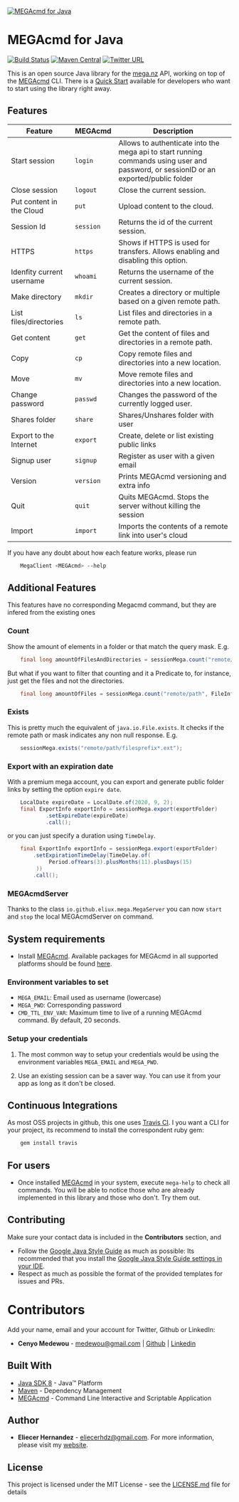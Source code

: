 <a href="https://eliux.github.io/MEGAcmd4J/">
  <img src="https://eliux.github.io/assets/images/MEGAcmd4J.png" alt="MEGAcmd for Java"  title="MEGAcmd for Java" />
</a>

# MEGAcmd for Java

[![Build Status](https://travis-ci.com/EliuX/MEGAcmd4J.svg?branch=master)](https://travis-ci.com/EliuX/MEGAcmd4J)
[![Maven Central](https://maven-badges.herokuapp.com/maven-central/com.github.eliux/megacmd4j/badge.svg)](https://maven-badges.herokuapp.com/maven-central/com.github.eliux/megacmd4j)
[![Twitter URL](https://img.shields.io/twitter/url/http/shields.io.svg?style=social)](https://twitter.com/eliux_black)

This is an open source Java library for the [mega.nz][mega] API, working on top of the [MEGAcmd][megacmd] CLI. 
There is a [Quick Start][quick-start] available for developers who want to start using the library right away.

## Features

| Feature                   | MEGAcmd   | Description                                                           
| ---                       | ---       | ---                                                                   
| Start session             | `login`   | Allows to authenticate into the mega api to start running commands using user and password, or sessionID or an exported/public folder  |
| Close session             | `logout`  | Close the current session. 
| Put content in the Cloud  | `put`     | Upload content to the cloud.
| Session Id                | `session` | Returns the id of the current session.
| HTTPS                     | `https`   | Shows if HTTPS is used for transfers. Allows enabling and disabling this option.
| Idenfity current username | `whoami`  | Returns the username of the current session.
| Make directory            | `mkdir`   | Creates a directory or multiple based on a given remote path.
| List files/directories    | `ls`      | List files and directories in a remote path. 
| Get content               | `get`     | Get the content of files and directories in a remote path.
| Copy                      | `cp`      | Copy remote files and directories into a new location.
| Move                      | `mv`      | Move remote files and directories into a new location.
| Change password           | `passwd`  | Changes the password of the currently logged user.
| Shares folder             | `share`   | Shares/Unshares folder with user
| Export to the Internet    | `export`  | Create, delete or list existing public links
| Signup user               | `signup`  | Register as user with a given email
| Version                   | `version` | Prints MEGAcmd versioning and extra info
| Quit                      | `quit`    | Quits MEGAcmd. Stops the server without killing the session
| Import                    | `import`  | Imports the contents of a remote link into user's cloud
        
If you have any doubt about how each feature works, please run

```bash
    MegaClient <MEGAcmd> --help
```

## Additional Features
This features have no corresponding Megacmd command, but they are infered from the existing ones

### Count
Show the amount of elements in a folder or that match the query mask. E.g.

```java
    final long amountOfFilesAndDirectories = sessionMega.count("remote/path");
```

But what if you want to filter that counting and it a Predicate to, for instance,
just get the files and not the directories.

```java
    final long amountOfFiles = sessionMega.count("remote/path", FileInfo::isFile);
```

### Exists
This is pretty much the equivalent of `java.io.File.exists`. It checks if the remote path or mask
indicates any non null response. E.g.
 
```java
    sessionMega.exists("remote/path/filesprefix*.ext");
```

### Export with an expiration date
With a premium mega account, you can export and generate public folder links by setting the option `expire date`.
```java
    LocalDate expireDate = LocalDate.of(2020, 9, 2);
    final ExportInfo exportInfo = sessionMega.export(exportFolder)
            .setExpireDate(expireDate)
            .call();
```

or you can just specify a duration using `TimeDelay`.

```java  
    final ExportInfo exportInfo = sessionMega.export(exportFolder)
        .setExpirationTimeDelay(TimeDelay.of(
             Period.ofYears(3).plusMonths(11).plusDays(15)
         ))
        .call();
```

### MEGAcmdServer
Thanks to the class `io.github.eliux.mega.MegaServer` you can now `start` and `stop` the local MEGAcmdServer on command.

## System requirements
* Install [MEGAcmd][megacmd]. Available packages for MEGAcmd in all supported 
platforms should be found [here][megacmd-install].

### Environment variables to set

* `MEGA_EMAIL`: Email used as username (lowercase)
* `MEGA_PWD`: Corresponding password
* `CMD_TTL_ENV_VAR`: Maximum time to live of a running MEGAcmd command. By default, 20 seconds.

### Setup your credentials
1. The most common way to setup your credentials would be using the environment variables `MEGA_EMAIL` 
and `MEGA_PWD`.

2. Use an existing session can be a saver way. You can use it from your app as long 
as it don't be closed.

## Continuous Integrations
As most OSS projects in github, this one uses [Travis CI](https://travis-ci.com/EliuX/MEGAcmd4J). 
I you want a CLI for your project, its recommend to install the correspondent ruby gem:

```bash
    gem install travis
```

## For users
* Once installed [MEGAcmd][megacmd] in your system, execute `mega-help` to check all commands.
You will be able to notice those who are already implemented in this library and those who don't. Try them out.

## Contributing
Make sure your contact data is included in the **Contributors** section, and

* Follow the [Google Java Style Guide][google-java-style-guide] as much as possible: Its recommended that you install the 
[Google Java Style Guide settings in your IDE][google-java-style-settings-intellij]. 
* Respect as much as possible the format of the provided templates for issues and PRs.

# Contributors
Add your name, email and your account for Twitter, Github or LinkedIn:
- **Cenyo Medewou** - [medewou@gmail.com](mailto:medewou@gmail.com) | [Github](https://github.com/ccenyo) | [Linkedin](https://www.linkedin.com/in/cenyomedewou)



## Built With
* [Java SDK 8](https://www.oracle.com/technetwork/java/javase/downloads/jdk8-downloads-2133151.html) -  Java™ Platform
* [Maven](https://maven.apache.org/) - Dependency Management
* [MEGAcmd](https://github.com/meganz/MEGAcmd) - Command Line Interactive and Scriptable Application

## Author
* **Eliecer Hernandez** - [eliecerhdz@gmail.com](mailto:eliecerhdz@gmail.com). 
For more information, please visit my [website](http://eliux.github.io).

## License
This project is licensed under the MIT License - see the [LICENSE.md](LICENSE.md) file for details

[google-java-style-guide]: https://google.github.io/styleguide/javaguide.html 
[google-java-style-settings-intellij]: https://github.com/HPI-Information-Systems/Metanome/wiki/Installing-the-google-styleguide-settings-in-intellij-and-eclipse
[mega]: https://mega.co.nz
[megacmd]: https://github.com/meganz/MEGAcmd
[megacmd-install]: https://mega.nz/cmd
[quick-start]: https://github.com/EliuX/MEGAcmd4J/wiki/Quick-start
